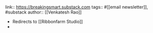 link:: https://breakingsmart.substack.com
tags:: #[[email newsletter]], #substack
author:: [[Venkatesh Rao]]

- Redirects to [[Ribbonfarm Studio]]
-